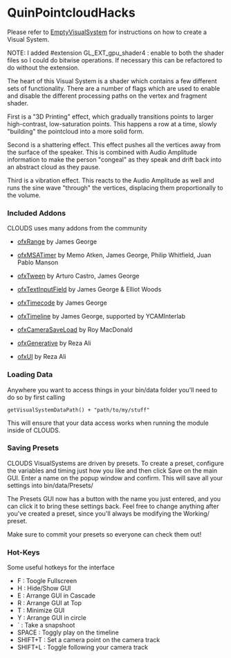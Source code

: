 # QuinPointcloudHacks

Please refer to [EmptyVisualSystem](https://github.com/CLOUDS-Interactive-Documentary/EmptyVisualSystem) for instructions on how to create a Visual System.

NOTE: I added #extension GL_EXT_gpu_shader4 : enable to both the shader files so I could do bitwise operations. If necessary this can be refactored to do without the extension.

The heart of this Visual System is a shader which contains a few different sets of functionality. There are a number of flags which are used to enable and disable the different processing paths on the vertex and fragment shader.

First is a "3D Printing" effect, which gradually transitions points to larger high-contrast, low-saturation points. This happens a row at a time, slowly "building" the pointcloud into a more solid form.

Second is a shattering effect. This effect pushes all the vertices away from the surface of the speaker. This is combined with Audio Amplitude information to make the person "congeal" as they speak and drift back into an abstract cloud as they pause.

Third is a vibration effect. This reacts to the Audio Amplitude as well and runs the sine wave "through" the vertices, displacing them proportionally to the volume.

### Included Addons

CLOUDS uses many addons from the community 

* [ofxRange](https://github.com/Flightphase/ofxRange) by James George

* [ofxMSATimer](https://github.com/obviousjim/ofxMSATimer) by Memo Atken, James George, Philip Whitfield, Juan Pablo Manson
		
* [ofxTween](https://github.com/Flightphase/ofxTween) by Arturo Castro, James George

* [ofxTextInputField](https://github.com/Flightphase/ofxTextInputField) by James George & Elliot Woods
		
* [ofxTimecode](https://github.com/YCAMInterlab/ofxTimecode) by James George
		
* [ofxTimeline](https://github.com/YCAMInterlab/ofxTimeline) by James George, supported by YCAMInterlab
	
* [ofxCameraSaveLoad](https://github.com/roymacdonald/ofxCameraSaveLoad) by Roy MacDonald
		
* [ofxGenerative](https://github.com/rezaali/ofxGenerative) by Reza Ali
		
* [ofxUI](https://github.com/rezaali/ofxUI) by Reza Ali

### Loading Data

Anywhere you want to access things in your bin/data folder you'll need to do so by first calling 

    getVisualSystemDataPath() + "path/to/my/stuff"
    
This will ensure that your data access works when running the module inside of CLOUDS.

### Saving Presets

CLOUDS VisualSystems are driven by presets. To create a preset, configure the variables and timing just how you like and then click Save on the main GUI. Enter a name on the popup window and confirm. This will save all your settings into bin/data/Presets/

The Presets GUI now has a button with the name you just entered, and you can click it to bring these settings back. Feel free to change anything after you've created a preset, since you'll always be modifying the Working/ preset.

Make sure to commit your presets so everyone can check them out!

### Hot-Keys 

Some useful hotkeys for the interface
* F : Toogle Fullscreen
* H : Hide/Show GUI
* E : Arrange GUI in Cascade  
* R : Arrange GUI at Top
* T : Minimize GUI
* Y : Arrange GUI in circle
* ` : Take a snapshoot
* SPACE : Toggly play on the timeline
* SHIFT+T : Set a camera point on the camera track
* SHIFT+L : Toggle following your camera track

